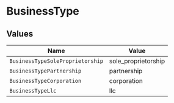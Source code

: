 # BusinessType


## Values

| Name                             | Value                            |
| -------------------------------- | -------------------------------- |
| `BusinessTypeSoleProprietorship` | sole_proprietorship              |
| `BusinessTypePartnership`        | partnership                      |
| `BusinessTypeCorporation`        | corporation                      |
| `BusinessTypeLlc`                | llc                              |